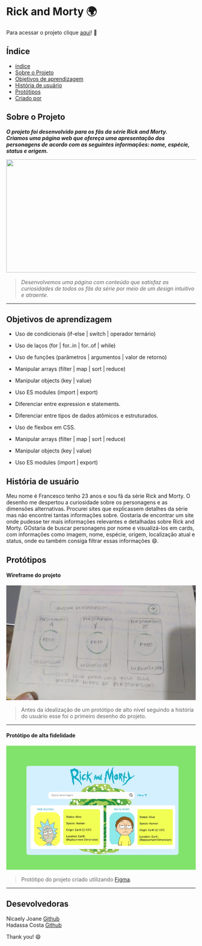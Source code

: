 # Rick and Morty :earth_africa: 
Para acessar o projeto clique [aqui](https://costahadassa.github.io/Rick-and-Morty/)! :rocket:

## Índice
* [índice](#Índice)
* [Sobre o Projeto](#sobre-o-projeto)
* [Objetivos de aprendizagem](#objetivos-de-aprendizagem)
* [História de usuário](*história-de-usuário)
* [Protótipos](*protótipos)
* [Criado por](*Criadoras)

## Sobre o Projeto

___O projeto foi desenvolvido para os fãs da série Rick and Morty. <br/> 
Criamos uma página web que ofereça uma apresentação dos personagens de acordo com as seguintes informações: nome, espécie, status e origem.___

<p align="center">
<img width="600" height="300" src="src/images/Animated%20GIF-downsized_large.gif">
</p>

>_Desenvolvemos uma página com conteúdo que satisfaz as curiosidades de todos os fãs da série por meio de um design intuitivo e atraente._


___
## Objetivos de aprendizagem

 * Uso de condicionais (if-else | switch | operador ternário)
 * Uso de laços (for | for..in | for..of | while)
 * Uso de funções (parâmetros | argumentos | valor de retorno)
 * Manipular arrays (filter | map | sort | reduce)
 * Manipular objects (key | value)
 * Uso ES modules (import | export)
 * Diferenciar entre expression e statements.
 * Diferenciar entre tipos de dados atômicos e estruturados.

* Uso de flexbox em CSS.
* Manipular arrays (filter | map | sort | reduce)
* Manipular objects (key | value)
* Uso ES modules (import | export)

## História de usuário

Meu nome é Francesco tenho 23 anos e sou fã da série Rick and Morty. O desenho me despertou a curiosidade sobre os personagens e as dimensões alternativas. 
Procurei sites que explicassem detalhes da série mas não encontrei tantas informações sobre.
Gostaria de encontrar um site onde pudesse ter mais informações relevantes e detalhadas sobre Rick and Morty.
GOstaria de buscar personagens por nome e visualizá-los em cards, com informações como imagem, nome, espécie, origem, localização atual e status, onde eu também consiga filtrar essas informações :smile:.

## Protótipos

#### Wireframe do projeto
![prototipo-baixa](src/images/baixa.jpg)
> Antes da idealização de um protótipo de alto nível seguindo a história do usuário esse foi o primeiro desenho do projeto.
___
#### Protótipo de alta fidelidade
![prototipo](src/images/prototipo.png)
>Protótipo do projeto criado utilizando [Figma](https://www.figma.com/file/7V7DeCV5b64RpHLb9bTceC/Data-Lovers?node-id=0%3A1).
___
## Desevolvedoras
Nicaely Joane [Github](https://github.com/Nijoane)</br>
Hadassa Costa [Github](https://github.com/Costahadassa)


Thank you! :smile:
